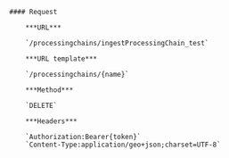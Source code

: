     #### Request

        ***URL***

        `/processingchains/ingestProcessingChain_test`

        ***URL template***

        `/processingchains/{name}`

        ***Method***

        `DELETE`

        ***Headers***

        `Authorization:Bearer{token}`
        `Content-Type:application/geo+json;charset=UTF-8`
